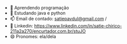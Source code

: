 - 👀 Aprendendo programação
- 🌱 Estudando java e python
- 📫 Email de contado: satiepavdul@gmail.com /
- 🔗 Linkedin: https://www.linkedin.com/in/satie-chirico-211a2a270/encurtador.com.br/stuJO
- 😄 Pronomes: ela/dela
